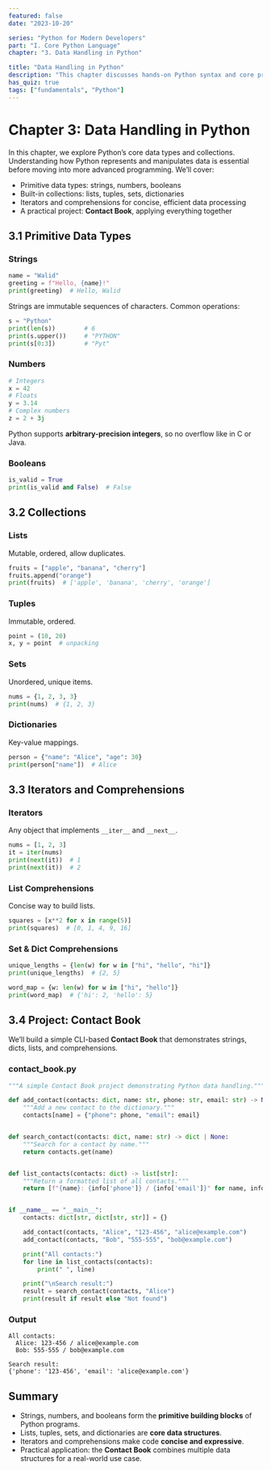 ```yaml
---
featured: false
date: "2023-10-20"

series: "Python for Modern Developers"
part: "I. Core Python Language"
chapter: "3. Data Handling in Python"

title: "Data Handling in Python"
description: "This chapter discusses hands-on Python syntax and core programming concepts."
has_quiz: true
tags: ["fundamentals", "Python"]
---
```


# Chapter 3: Data Handling in Python

In this chapter, we explore Python’s core data types and collections. Understanding how Python represents and manipulates data is essential before moving into more advanced programming. We’ll cover:

* Primitive data types: strings, numbers, booleans
* Built-in collections: lists, tuples, sets, dictionaries
* Iterators and comprehensions for concise, efficient data processing
* A practical project: **Contact Book**, applying everything together

## 3.1 Primitive Data Types

### Strings

```python
name = "Walid"
greeting = f"Hello, {name}!"
print(greeting)  # Hello, Walid
```

Strings are immutable sequences of characters. Common operations:

```python
s = "Python"
print(len(s))        # 6
print(s.upper())     # "PYTHON"
print(s[0:3])        # "Pyt"
```

### Numbers

```python
# Integers
x = 42  
# Floats
y = 3.14  
# Complex numbers
z = 2 + 3j
```

Python supports **arbitrary-precision integers**, so no overflow like in C or Java.

### Booleans

```python
is_valid = True
print(is_valid and False)  # False
```

## 3.2 Collections

### Lists

Mutable, ordered, allow duplicates.

```python
fruits = ["apple", "banana", "cherry"]
fruits.append("orange")
print(fruits)  # ['apple', 'banana', 'cherry', 'orange']
```

### Tuples

Immutable, ordered.

```python
point = (10, 20)
x, y = point  # unpacking
```

### Sets

Unordered, unique items.

```python
nums = {1, 2, 3, 3}
print(nums)  # {1, 2, 3}
```

### Dictionaries

Key-value mappings.

```python
person = {"name": "Alice", "age": 30}
print(person["name"])  # Alice
```

## 3.3 Iterators and Comprehensions

### Iterators

Any object that implements `__iter__` and `__next__`.

```python
nums = [1, 2, 3]
it = iter(nums)
print(next(it))  # 1
print(next(it))  # 2
```

### List Comprehensions

Concise way to build lists.

```python
squares = [x**2 for x in range(5)]
print(squares)  # [0, 1, 4, 9, 16]
```

### Set & Dict Comprehensions

```python
unique_lengths = {len(w) for w in ["hi", "hello", "hi"]}
print(unique_lengths)  # {2, 5}

word_map = {w: len(w) for w in ["hi", "hello"]}
print(word_map)  # {'hi': 2, 'hello': 5}
```

## 3.4 Project: Contact Book

We’ll build a simple CLI-based **Contact Book** that demonstrates strings, dicts, lists, and comprehensions.

### contact\_book.py

```python
"""A simple Contact Book project demonstrating Python data handling."""

def add_contact(contacts: dict, name: str, phone: str, email: str) -> None:
    """Add a new contact to the dictionary."""
    contacts[name] = {"phone": phone, "email": email}


def search_contact(contacts: dict, name: str) -> dict | None:
    """Search for a contact by name."""
    return contacts.get(name)


def list_contacts(contacts: dict) -> list[str]:
    """Return a formatted list of all contacts."""
    return [f"{name}: {info['phone']} / {info['email']}" for name, info in contacts.items()]


if __name__ == "__main__":
    contacts: dict[str, dict[str, str]] = {}

    add_contact(contacts, "Alice", "123-456", "alice@example.com")
    add_contact(contacts, "Bob", "555-555", "bob@example.com")

    print("All contacts:")
    for line in list_contacts(contacts):
        print(" ", line)

    print("\nSearch result:")
    result = search_contact(contacts, "Alice")
    print(result if result else "Not found")
```

### Output

```
All contacts:
  Alice: 123-456 / alice@example.com
  Bob: 555-555 / bob@example.com

Search result:
{'phone': '123-456', 'email': 'alice@example.com'}
```

## Summary

* Strings, numbers, and booleans form the **primitive building blocks** of Python programs.
* Lists, tuples, sets, and dictionaries are **core data structures**.
* Iterators and comprehensions make code **concise and expressive**.
* Practical application: the **Contact Book** combines multiple data structures for a real-world use case.


